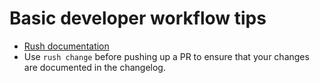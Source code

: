 # Basic developer workflow tips

- [Rush documentation](https://rushjs.io/pages/developer/new_developer)
- Use `rush change` before pushing up a PR to ensure that your changes are documented in the changelog.
